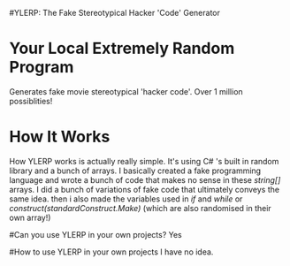 #YLERP: The Fake Stereotypical Hacker 'Code' Generator
# Your Local Extremely Random Program

Generates fake movie stereotypical 'hacker code'. Over 1 million possiblities!

# How It Works
How YLERP works is actually really simple. It's using C# 's built in random library and a bunch of arrays. I basically created a fake programming language and wrote a bunch of code that makes no sense in these *string[]* arrays. I did a bunch of variations of fake code that ultimately conveys the same idea. then i also made the variables used in *if* and *while* or *construct(standardConstruct.Make)* (which are also randomised in their own array!)

#Can you use YLERP in your own projects?
Yes

#How to use YLERP in your own projects
I have no idea.
